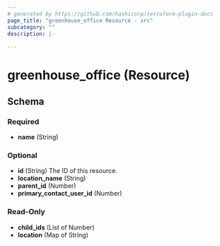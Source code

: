 ```yaml
---
# generated by https://github.com/hashicorp/terraform-plugin-docs
page_title: "greenhouse_office Resource - src"
subcategory: ""
description: |-
  
---
```


# greenhouse_office (Resource)





<!-- schema generated by tfplugindocs -->
## Schema

### Required

- **name** (String)

### Optional

- **id** (String) The ID of this resource.
- **location_name** (String)
- **parent_id** (Number)
- **primary_contact_user_id** (Number)

### Read-Only

- **child_ids** (List of Number)
- **location** (Map of String)


